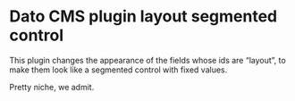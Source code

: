 # Dato CMS plugin layout segmented control

This plugin changes the appearance of the fields whose ids are “layout”, to make them look like a segmented control with fixed values.

Pretty niche, we admit.
